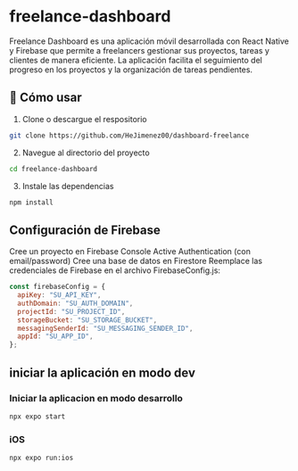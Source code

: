 # freelance-dashboard

Freelance Dashboard es una aplicación móvil desarrollada con React Native y Firebase que permite a freelancers gestionar sus proyectos, tareas y clientes de manera eficiente. La aplicación facilita el seguimiento del progreso en los proyectos y la organización de tareas pendientes.

## 🚀 Cómo usar

1. Clone o descargue el respositorio

```sh
git clone https://github.com/HeJimenez00/dashboard-freelance
```

2. Navegue al directorio del proyecto

```sh
cd freelance-dashboard
```

3. Instale las dependencias

```sh
npm install
```

## Configuración de Firebase

Cree un proyecto en Firebase Console
Active Authentication (con email/password)
Cree una base de datos en Firestore
Reemplace las credenciales de Firebase en el archivo FirebaseConfig.js:

```js
const firebaseConfig = {
  apiKey: "SU_API_KEY",
  authDomain: "SU_AUTH_DOMAIN",
  projectId: "SU_PROJECT_ID",
  storageBucket: "SU_STORAGE_BUCKET",
  messagingSenderId: "SU_MESSAGING_SENDER_ID",
  appId: "SU_APP_ID",
};
```

## iniciar la aplicación en modo dev

### Iniciar la aplicacion en modo desarrollo

```bash
npx expo start
```

### iOS

```bash
npx expo run:ios
```
